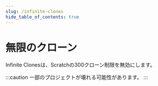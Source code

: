 ```yaml
---
slug: /infinite-clones
hide_table_of_contents: true
---
```


# 無限のクローン

Infinite Clonesは、Scratchの300クローン制限を無効にします。

:::caution
一部のプロジェクトが壊れる可能性があります。
:::
